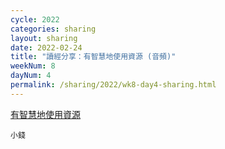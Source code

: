 ```yaml
---
cycle: 2022
categories: sharing
layout: sharing
date: 2022-02-24
title: "讀經分享：有智慧地使用資源 (音頻)"
weekNum: 8
dayNum: 4
permalink: /sharing/2022/wk8-day4-sharing.html
---
```


[有智慧地使用資源](https://eccseattle.github.io/media/sharing/2022/wk008/2022-02-24-bin.m4a)

`小錢`
